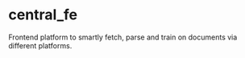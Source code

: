 # central_fe
Frontend platform to smartly fetch, parse and train on documents via different platforms.
